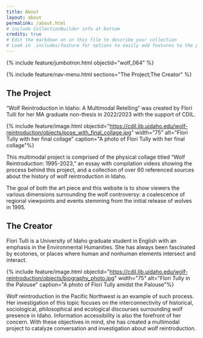 ```yaml
---
title: About
layout: about
permalink: /about.html
# include CollectionBuilder info at bottom
credits: true
# Edit the markdown on in this file to describe your collection
# Look in _includes/feature for options to easily add features to the page
---
```


{% include feature/jumbotron.html objectid="wolf_064" %} 

{% include feature/nav-menu.html sections="The Project;The Creator" %}

## The Project

“Wolf Reintroduction in Idaho: A Multimodal Retelling” was created by Flori Tulli for her MA graduate non-thesis in 2022/2023 with the support of CDIL. 

{% include feature/image.html objectid="https://cdil.lib.uidaho.edu/wolf-reintroduction/objects/pose_with_final_collage.jpg" width="75" alt="Flori Tully with her final collage" caption="A photo of Flori Tully with her final collage"%}

This multimodal project is comprised of the physical collage titled “Wolf Reintroduction: 1995-2023,” an essay with compilation videos showing the process behind this project, and a collection of over 60 referenced sources about the history of wolf reintroduction in Idaho. 

The goal of both the art piece and this website is to show viewers the various dimensions surrounding the wolf controversy: a coalescence of regional viewpoints and events stemming from the initial release of wolves in 1995. 

## The Creator

Flori Tulli is a University of Idaho graduate student in English with an emphasis in the Environmental Humanities. She has always been fascinated by ecotones, or places where human and nonhuman elements intersect and interact. 

{% include feature/image.html objectid="https://cdil.lib.uidaho.edu/wolf-reintroduction/objects/biography_photo.jpg" width="75" alt="Flori Tully in the Palouse" caption="A photo of Flori Tully amidst the Palouse"%}

Wolf reintroduction in the Pacific Northwest is an example of such process. Her investigation of this topic focuses on the interconnectivity of historical, sociological, philosophical and ecological discourses surrounding wolf presence in Idaho. Information accessibility is also the forefront of her concern. With these objectives in mind, she has created a multimodal project to catalyze conversation and investigation about wolf reintroduction. 